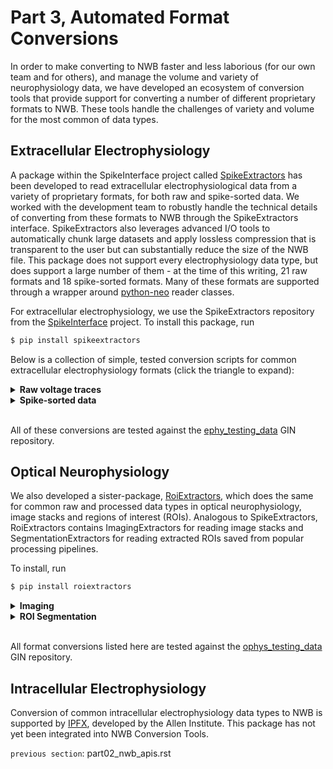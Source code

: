 Part 3, Automated Format Conversions
====================================

In order to make converting to NWB faster and less laborious (for our own team and for others),
and manage the volume and variety of neurophysiology data,
we have developed an ecosystem of conversion tools that provide support for converting a
number of different proprietary formats to NWB. These tools handle the challenges of
variety and volume for the most common of data types.

Extracellular Electrophysiology
--------------------------------

A package within the SpikeInterface project called [SpikeExtractors](https://spikeinterface.readthedocs.io/en/latest/)
has been developed to read extracellular electrophysiological data
from a variety of proprietary formats, for both raw and spike-sorted data.
We worked with the development team to robustly handle the technical details
of converting from these formats to NWB through the SpikeExtractors interface.
SpikeExtractors also leverages advanced I/O tools to automatically chunk large
datasets and apply lossless compression that is transparent to the user but can
substantially reduce the size of the NWB file. This package does not support
every electrophysiology data type, but does support a large number of them -
at the time of this writing, 21 raw formats and 18 spike-sorted formats.
Many of these formats are supported through a wrapper around [python-neo](https://neo.readthedocs.io/en/latest/) reader classes.

For extracellular electrophysiology, we use the SpikeExtractors repository from the 
[SpikeInterface](http://spikeinterface.readthedocs.io/) 
project. To install this package, run

```bash
$ pip install spikeextractors
```

Below is a collection of simple, tested conversion scripts for common extracellular electrophysiology formats (click
 the triangle to expand):

<details>
<summary><b>Raw voltage traces</b></summary><blockquote>
<p>
<details>
<summary>Blackrock</summary><blockquote>
<p>

```python
from spikeextractors import NwbRecordingExtractor, BlackrockRecordingExtractor

rx = BlackrockRecordingExtractor("dataset_path")
NwbRecordingExtractor.write_recording(rx, "output_path.nwb")
```
</p>
</blockquote></details>


<details>
<summary>Intan</summary><blockquote>
<p>

```python
from spikeextractors import NwbRecordingExtractor, IntanRecordingExtractor

rx = IntanRecordingExtractor("intan_rhd_test_1.rhd")
NwbRecordingExtractor.write_recording(rx, "output_path.nwb")
```
</p>
</blockquote></details>


<details>
<summary>MEArec</summary><blockquote>
<p>

```python
from spikeextractors import NwbRecordingExtractor, MEArecRecordingExtractor

rx = MEArecRecordingExtractor("mearec_test_10s.h5")
NwbRecordingExtractor.write_recording(rx, "output_path.nwb")
```
</p>
</blockquote></details>


<details>
<summary>Neuralynx</summary><blockquote>
<p>

```python
from spikeextractors import NwbRecordingExtractor, NeuralynxRecordingExtractor

rx = NeuralynxRecordingExtractor("data_directory")
NwbRecordingExtractor.write_recording(rx, "output_path.nwb")
```
</p>
</blockquote></details>


<details>
<summary>Neuroscope</summary><blockquote>
<p>

```python
from spikeextractors import NwbRecordingExtractor, NeuroscopeRecordingExtractor

rx = NeuroscopeRecordingExtractor("data_file.dat")
NwbRecordingExtractor.write_recording(rx, "output_path.nwb")
```
</p>
</blockquote></details>


<details>
<summary>OpenEphys (legacy)</summary><blockquote>
<p>

```python
from spikeextractors import NwbRecordingExtractor, OpenEphysRecordingExtractor

rx = OpenEphysRecordingExtractor("data_folder")
NwbRecordingExtractor.write_recording(rx, "output_path.nwb")
```
</p>
</blockquote></details>


<details>
<summary>OpenEphys binary (Neuropixels)</summary><blockquote>
<p>

```python
from spikeextractors import NwbRecordingExtractor, OpenEphysNPIXRecordingExtractor

rx = OpenEphysNPIXRecordingExtractor("folder_path")
NwbRecordingExtractor.write_recording(rx, "output_path.nwb")
```
</p>
</blockquote></details>


<details>
<summary>Phy</summary><blockquote>
<p>

```python
from spikeextractors import NwbRecordingExtractor, PhyRecordingExtractor

rx = PhyRecordingExtractor("folder_path")
NwbRecordingExtractor.write_recording(rx, "output_path.nwb")
```
</p>
</blockquote></details>


<details>
<summary>SpikeGLX</summary><blockquote>
<p>

```python
from spikeextractors import NwbRecordingExtractor, SpikeGLXRecordingExtractor

rx = SpikeGLXRecordingExtractor("MySession_g0_t0.imec0.ap.bin")
NwbRecordingExtractor.write_recording(rx, "output_path.nwb")
```
</p>
</blockquote></details>

</p>
</blockquote></details>

<details>
<summary><b>Spike-sorted data</b></summary><blockquote>
<p>


<details>
<summary>Blackrock</summary><blockquote>
<p>

```python
from spikeextractors import NwbSortingExtractor, BlackrockSortingExtractor

rx = BlackrockSortingExtractor("filename")
NwbSortingExtractor.write_sorting(rx, "output_path.nwb")
```
</p>
</blockquote></details>


<details>
<summary>Klusta</summary><blockquote>
<p>

```python
from spikeextractors import NwbSortingExtractor, KlustaSortingExtractor

rx = KlustaSortingExtractor("neo.kwik")
NwbSortingExtractor.write_sorting(rx, "output_path.nwb")
```
</p>
</blockquote></details>


<details>
<summary>MEArec</summary><blockquote>
<p>

```python
from spikeextractors import NwbSortingExtractor, MEArecSortingExtractor

rx = MEArecSortingExtractor("mearec_test_10s.h5")
NwbSortingExtractor.write_sorting(rx, "output_path.nwb")
```
</p>
</blockquote></details>


<details>
<summary>Phy</summary><blockquote>
<p>

```python
from spikeextractors import NwbSortingExtractor, PhySortingExtractor

rx = PhySortingExtractor("data_folder")
NwbSortingExtractor.write_sorting(rx, "output_path.nwb")
```
</p>
</blockquote></details>


<details>
<summary>Plexon</summary><blockquote>
<p>

```python
from spikeextractors import NwbSortingExtractor,

rx = ("File_plexon_2.plx")
NwbSortingExtractor.write_sorting(rx, "output_path.nwb")
```
</p>
</blockquote></details>


<details>
<summary>Spyking Circus</summary><blockquote>
<p>

```python
from spikeextractors import NwbSortingExtractor,

rx = ("file_or_folder_path")
NwbSortingExtractor.write_sorting(rx, "output_path.nwb")
```
</p>
</blockquote></details>

</p>
</blockquote>
</details>

<br>

All of these conversions are tested against the
[ephy_testing_data](https://gin.g-node.org/NeuralEnsemble/ephy_testing_data) GIN repository.

Optical Neurophysiology
------------------------
We also developed a sister-package, [RoiExtractors](https://github.com/catalystneuro/roiextractors), which does the same
for common raw and processed data types in optical neurophysiology, image stacks and regions of interest (ROIs).
Analogous to SpikeExtractors, RoiExtractors contains ImagingExtractors for reading image stacks and
SegmentationExtractors for reading extracted ROIs saved from popular processing pipelines.

To install, run

```bash
$ pip install roiextractors
```

<details>
<summary><b>Imaging</b></summary><blockquote>
<p>


<details>
<summary>Tiff</summary><blockquote>
<p>

```python
from roiextractors import NwbImagingExtractor, TiffImagingExtractor

imaging_ex = TiffImagingExtractor("imaging.tiff")
NwbImagingExtractor.write_imaging(imaging_ex, "output_path.nwb")
```
</p>
</blockquote></details>


<details>
<summary>Hdf5</summary><blockquote>
<p>

```python
from roiextractors import NwbImagingExtractor, Hdf5ImagingExtractor

imaging_ex = Hdf5ImagingExtractor("Movie.hdf5")
NwbImagingExtractor.write_imaging(imaging_ex, "output_path.nwb")
```
</p>
</blockquote></details>


<details>
<summary>SBX</summary><blockquote>
<p>

```python
from roiextractors import NwbImagingExtractor, SbxImagingExtractor

imaging_ex = SbxImagingExtractor("scanbox_file.mat")
NwbImagingExtractor.write_imaging(imaging_ex, "output_path.nwb")
```
</p>
</blockquote></details>

</p>
</blockquote></details>

<details>
<summary><b>ROI Segmentation</b></summary><blockquote>
<p>


<details>
<summary>CaImAn</summary><blockquote>
<p>

```python
from roiextractors import NwbSegmentationExtractor, CaimanSegmentationExtractor

seg_ex = CaimanSegmentationExtractor("caiman_analysis.hdf5")
NwbSegmentationExtractor.write_segmentation(seg_ex, "output_path.nwb")
```
</p>
</blockquote></details>


<details>
<summary>Suite2p</summary><blockquote>
<p>

```python
from roiextractors import NwbSegmentationExtractor, Suite2pSegmentationExtractor

seg_ex = Suite2pSegmentationExtractor("segmentation_datasets/suite2p")
NwbSegmentationExtractor.write_segmentation(seg_ex, "output_path.nwb")
```
</p>
</blockquote></details>

</p>
</blockquote></details>

<br>


All format conversions listed here are tested against the
[ophys_testing_data](https://gin.g-node.org/CatalystNeuro/ophys_testing_data) GIN repository.


Intracellular Electrophysiology
--------------------------------
Conversion of common intracellular electrophysiology data types to NWB is
supported by [IPFX](https://github.com/AllenInstitute/ipfx/blob/master/ipfx/x_to_nwb/Readme.md), developed by the Allen Institute.
This package has not yet been integrated into NWB Conversion Tools.

`previous section`: part02_nwb_apis.rst
